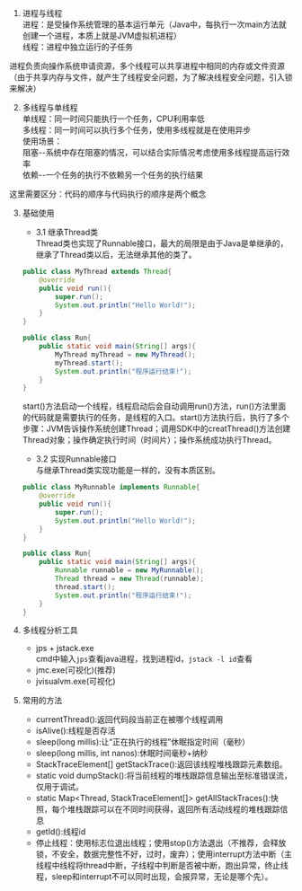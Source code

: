 1. 进程与线程  
进程：是受操作系统管理的基本运行单元（Java中，每执行一次main方法就创建一个进程，本质上就是JVM虚拟机进程）    
线程：进程中独立运行的子任务   

进程负责向操作系统申请资源，多个线程可以共享进程中相同的内存或文件资源（由于共享内存与文件，就产生了线程安全问题，为了解决线程安全问题，引入锁来解决）  

2. 多线程与单线程  
单线程：同一时间只能执行一个任务，CPU利用率低  
多线程：同一时间可以执行多个任务，使用多线程就是在使用异步  
使用场景：  
阻塞--系统中存在阻塞的情况，可以结合实际情况考虑使用多线程提高运行效率  
依赖--一个任务的执行不依赖另一个任务的执行结果  

这里需要区分：代码的顺序与代码执行的顺序是两个概念  

3. 基础使用  
    - 3.1 继承Thread类  
    Thread类也实现了Runnable接口，最大的局限是由于Java是单继承的，继承了Thread类以后，无法继承其他的类了。  
    ```java
    public class MyThread extends Thread{
        @override
        public void run(){
            super.run();
            System.out.println("Hello World!");
        }
    }

    public class Run{
        public static void main(String[] args){
            MyThread myThread = new MyThread();
            myThread.start();
            System.out.println("程序运行结束!");
        }
    }
    ```
    start()方法启动一个线程，线程启动后会自动调用run()方法，run()方法里面的代码就是需要执行的任务，是线程的入口。start()方法执行后，执行了多个步骤：JVM告诉操作系统创建Thread；调用SDK中的creatThread()方法创建Thread对象；操作确定执行时间（时间片）；操作系统成功执行Thread。  
    - 3.2 实现Runnable接口  
    与继承Thread类实现功能是一样的，没有本质区别。  
    ```java
    public class MyRunnable implements Runnable{
        @override
        public void run(){
            super.run();
            System.out.println("Hello World!");
        }
    }

    public class Run{
        public static void main(String[] args){
            Runnable runnable = new MyRunnable();
            Thread thread = new Thread(runnable);
            thread.start();
            System.out.println("程序运行结束!");
        }
    }
    ```  

4. 多线程分析工具  
    - jps + jstack.exe  
    cmd中输入`jps`查看java进程，找到进程id，`jstack -l id`查看  
    - jmc.exe(可视化)(推荐)  
    - jvisualvm.exe(可视化)    

5. 常用的方法  
    - currentThread():返回代码段当前正在被哪个线程调用  
    - isAlive():线程是否存活  
    - sleep(long millis):让“正在执行的线程”休眠指定时间（毫秒）  
    - sleep(long millis, int nanos):休眠时间毫秒+纳秒  
    - StackTraceElement[] getStackTrace():返回该线程堆栈跟踪元素数组。  
    - static void dumpStack():将当前线程的堆栈跟踪信息输出至标准错误流，仅用于调试。  
    - static Map<Thread, StackTraceElement[]> getAllStackTraces():快照，每个堆栈跟踪可以在不同时间获得，返回所有活动线程的堆栈跟踪信息
    - getId():线程id  
    - 停止线程：使用标志位退出线程；使用stop()方法退出（不推荐，会释放锁，不安全，数据完整性不好，过时，废弃）；使用interrupt方法中断（主线程中线程将thread中断，子线程中判断是否被中断，跑出异常，终止线程，sleep和interrupt不可以同时出现，会报异常，无论是哪个先）。


